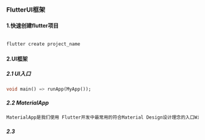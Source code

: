 ### FlutterUI框架

#### 1.快速创建flutter项目

```dart

```

```dart
flutter create project_name
```

#### 2.UI框架

##### 2.1 UI入口

```dart
void main() => runApp(MyApp());

```
##### 2.2 MaterialApp

```dart
MaterialApp是我们使用 Flutter开发中最常用的符合Material Design设计理念的入口Widget。你可以将它类比成为网页中的<html></html>，且它自带路由、主题色，<title>等功能。

```

##### 2.3 